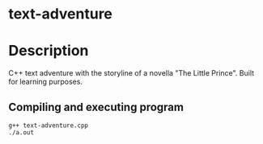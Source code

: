 

# text-adventure

# Description
C++ text adventure with the storyline of a novella "The Little Prince". Built for learning purposes.

## Compiling and executing program
```
g++ text-adventure.cpp
./a.out
```
